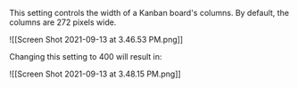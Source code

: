 
This setting controls the width of a Kanban board's columns. By default, the columns are 272 pixels wide.

![[Screen Shot 2021-09-13 at 3.46.53 PM.png]]

Changing this setting to 400 will result in:

![[Screen Shot 2021-09-13 at 3.48.15 PM.png]]
